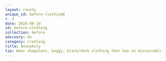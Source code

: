 ```yaml
---
layout: county 
unique_id: before-clothing6
#: 6
date: 2020-06-10
id: before-clothing
collection: before
advisory: do
category: clothing
title: Anonymity
tip: Wear shapeless, baggy, black/dark clothing that has no discernable logos or markings. In police reports, you are identified by how you are distinguished from other people, so try to avoid that. 
---
```

